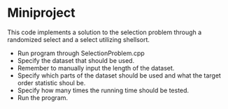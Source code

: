 # Miniproject
This code implements a solution to the selection problem through a randomized select and a select utilizing shellsort.

- Run program through SelectionProblem.cpp
- Specify the dataset that should be used.
- Remember to manually input the length of the dataset.
- Specify which parts of the dataset should be used and what the target order statistic shoul be.
- Specify how many times the running time should be tested.
- Run the program.
